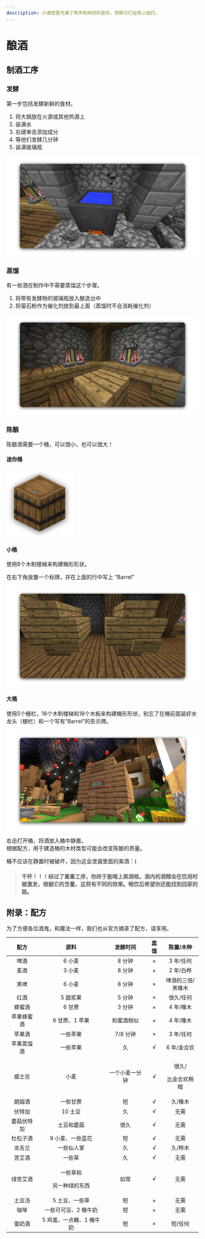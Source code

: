 ```yaml
---
description: 小酒馆里充满了笑声和响亮的音乐，而醉汉们在街上扭打。
---
```


# 酿酒

## 制酒工序

### 发酵

第一步包括发酵新鲜的食材。

1. 将大锅放在火源或其他热源上
2. 装满水
3. 右键单击添加成分
4. 等他们发酵几分钟
5. 装满玻璃瓶

![&#x5982;&#x679C;&#x4F60;&#x60F3;&#x77E5;&#x9053;&#x914D;&#x6599;&#x53D1;&#x9175;&#x7684;&#x65F6;&#x95F4;&#xFF0C;&#x53EF;&#x4EE5;&#x4F7F;&#x7528;&#x65F6;&#x949F;&#x53F3;&#x952E;&#x5927;&#x9505;&#x67E5;&#x770B;&#x3002;](../../.gitbook/assets/1.png)

### 蒸馏

有一些酒在制作中不需要蒸馏这个步骤。

1. 将带有发酵物的玻璃瓶放入酿造台中
2. 将萤石粉作为催化剂放到最上面（蒸馏时不会消耗催化剂）

![](../../.gitbook/assets/2.png)

### 陈酿

陈酿酒需要一个桶，可以很小，也可以很大！

#### 迷你桶

![&#x8FF7;&#x4F60;&#x6876;&#x53EF;&#x4EE5;&#x7528;&#x4E8E;&#x4E00;&#x4E9B;&#x5564;&#x9152;&#x7684;&#x9648;&#x917F;&#xFF0C; &#x53EA;&#x9700;&#x5236;&#x4F5C;&#x548C;&#x653E;&#x7F6E;&#x9152;&#x6876;&#xFF0C;&#x7136;&#x540E;&#x5C06;&#x5564;&#x9152;&#x88C5;&#x597D;&#x653E;&#x8FDB;&#x53BB;&#x5373;&#x53EF;&#x3002;](../../.gitbook/assets/mini.png)

#### 小桶

使用8个木制楼梯来构建桶形形状。

在右下角放置一个标牌，并在上面的行中写上 “Barrel”

![&#x521B;&#x9020;&#x6210;&#x529F;&#x4F1A;&#x63D0;&#x793A;&#x201C;&#x6728;&#x6876;&#x5DF2;&#x521B;&#x9020;&#x201D;&#x3002;](../../.gitbook/assets/3.png)

#### 大桶

使用5个栅栏，16个木制楼梯和18个木板来构建桶形形状，别忘了在桶前面装好水龙头（栅栏）和一个写有“Barrel”的告示牌。

![&#x521B;&#x9020;&#x6210;&#x529F;&#x4F1A;&#x63D0;&#x793A;&#x201C;&#x6728;&#x6876;&#x5DF2;&#x521B;&#x9020;&#x201D;&#x3002;](../../.gitbook/assets/4.png)

右击打开桶，将酒放入桶中静置。  
根据配方，用于建造桶的木材类型可能会改变陈酿的质量。

桶不应该在静置时被破坏，因为这会泄漏里面的美酒：\(

> #### 干杯！！！经过了重重工序，你终于能喝上美酒啦。酒内的酒精会在饮用时被激发，根据它的含量，这将有不同的效果。畅饮后希望你还能找到回家的路。

## 附录：配方

为了方便各位酒鬼，和魔法一样，我们也从官方摘录了配方，请享用。

<table>
  <thead>
    <tr>
      <th style="text-align:center">&#x914D;&#x65B9;</th>
      <th style="text-align:center">&#x539F;&#x6599;</th>
      <th style="text-align:center">&#x53D1;&#x9175;&#x65F6;&#x95F4;</th>
      <th style="text-align:center">&#x84B8;&#x998F;</th>
      <th style="text-align:center">&#x9648;&#x7F6E;/&#x6728;&#x79CD;</th>
    </tr>
  </thead>
  <tbody>
    <tr>
      <td style="text-align:center">&#x5564;&#x9152;</td>
      <td style="text-align:center">6 &#x5C0F;&#x9EA6;</td>
      <td style="text-align:center">8 &#x5206;&#x949F;</td>
      <td style="text-align:center">&#xD7;</td>
      <td style="text-align:center">3 &#x5E74;/&#x4EFB;&#x4F55;</td>
    </tr>
    <tr>
      <td style="text-align:center">&#x9EA6;&#x9152;</td>
      <td style="text-align:center">3 &#x5C0F;&#x9EA6;</td>
      <td style="text-align:center">8 &#x5206;&#x949F;</td>
      <td style="text-align:center">&#xD7;</td>
      <td style="text-align:center">2 &#x5E74;/&#x767D;&#x6866;</td>
    </tr>
    <tr>
      <td style="text-align:center">&#x9ED1;&#x5564;</td>
      <td style="text-align:center">6 &#x5C0F;&#x9EA6;</td>
      <td style="text-align:center">8 &#x5206;&#x949F;</td>
      <td style="text-align:center">&#xD7;</td>
      <td style="text-align:center">&#x5564;&#x9152;&#x7684;&#x4E09;&#x500D;/
        <br />&#x9ED1;&#x6A61;&#x6728;</td>
    </tr>
    <tr>
      <td style="text-align:center">&#x7EA2;&#x9152;</td>
      <td style="text-align:center">5 &#x751C;&#x6D46;&#x679C;</td>
      <td style="text-align:center">5 &#x5206;&#x949F;</td>
      <td style="text-align:center">&#xD7;</td>
      <td style="text-align:center">&#x5F88;&#x4E45;/&#x4EFB;&#x4F55;</td>
    </tr>
    <tr>
      <td style="text-align:center">&#x8702;&#x871C;&#x9152;</td>
      <td style="text-align:center">6 &#x7518;&#x8517;</td>
      <td style="text-align:center">3 &#x5206;&#x949F;</td>
      <td style="text-align:center">&#xD7;</td>
      <td style="text-align:center">4 &#x5E74;/&#x6A61;&#x6728;</td>
    </tr>
    <tr>
      <td style="text-align:center">&#x82F9;&#x679C;&#x8702;&#x871C;&#x9152;</td>
      <td style="text-align:center">6 &#x7518;&#x8517;&#x3001;1 &#x82F9;&#x679C;</td>
      <td style="text-align:center">&#x548C;&#x871C;&#x9152;&#x76F8;&#x4F3C;</td>
      <td style="text-align:center">&#xD7;</td>
      <td style="text-align:center">4 &#x5E74;/&#x6A61;&#x6728;</td>
    </tr>
    <tr>
      <td style="text-align:center">&#x82F9;&#x679C;&#x9152;</td>
      <td style="text-align:center">&#x4E00;&#x4E9B;&#x82F9;&#x679C;</td>
      <td style="text-align:center">7/8 &#x5206;&#x949F;</td>
      <td style="text-align:center">&#xD7;</td>
      <td style="text-align:center">3 &#x5E74;/&#x4EFB;&#x4F55;</td>
    </tr>
    <tr>
      <td style="text-align:center">&#x82F9;&#x679C;&#x84B8;&#x998F;&#x9152;</td>
      <td style="text-align:center">&#x4E00;&#x4E9B;&#x82F9;&#x679C;</td>
      <td style="text-align:center">&#x4E45;</td>
      <td style="text-align:center">&#x221A;</td>
      <td style="text-align:center">6 &#x5E74;/&#x91D1;&#x5408;&#x6B22;</td>
    </tr>
    <tr>
      <td style="text-align:center">&#x5A01;&#x58EB;&#x5FCC;</td>
      <td style="text-align:center">&#x5C0F;&#x9EA6;</td>
      <td style="text-align:center">&#x4E00;&#x4E2A;&#x5C0F;&#x9EA6;&#x4E00;&#x5206;&#x949F;</td>
      <td style="text-align:center">&#x221A;</td>
      <td style="text-align:center">
        <p>&#x5F88;&#x4E45;/</p>
        <p>&#x6BD4;&#x91D1;&#x5408;&#x6B22;&#x7A0D;&#x6697;</p>
      </td>
    </tr>
    <tr>
      <td style="text-align:center">&#x6717;&#x59C6;&#x9152;</td>
      <td style="text-align:center">&#x4E00;&#x4E9B;&#x7518;&#x8517;</td>
      <td style="text-align:center">&#x77ED;</td>
      <td style="text-align:center">&#x221A;</td>
      <td style="text-align:center">&#x4E45;/&#x6A61;&#x6728;</td>
    </tr>
    <tr>
      <td style="text-align:center">&#x4F0F;&#x7279;&#x52A0;</td>
      <td style="text-align:center">10 &#x571F;&#x8C46;</td>
      <td style="text-align:center">&#x4E45;</td>
      <td style="text-align:center">&#x221A;</td>
      <td style="text-align:center">&#x65E0;&#x9700;</td>
    </tr>
    <tr>
      <td style="text-align:center">&#x8611;&#x83C7;&#x4F0F;&#x7279;&#x52A0;</td>
      <td style="text-align:center">&#x571F;&#x8C46;&#x548C;&#x8611;&#x83C7;</td>
      <td style="text-align:center">&#x5F88;&#x4E45;</td>
      <td style="text-align:center">&#x221A;</td>
      <td style="text-align:center">&#x65E0;&#x9700;</td>
    </tr>
    <tr>
      <td style="text-align:center">&#x675C;&#x677E;&#x5B50;&#x9152;</td>
      <td style="text-align:center">9 &#x5C0F;&#x9EA6;&#x3001;&#x4E00;&#x4E9B;&#x84DD;&#x82B1;</td>
      <td style="text-align:center">&#x77ED;</td>
      <td style="text-align:center">&#x221A;</td>
      <td style="text-align:center">&#x65E0;&#x9700;</td>
    </tr>
    <tr>
      <td style="text-align:center">&#x9F99;&#x820C;&#x5170;</td>
      <td style="text-align:center">&#x4E00;&#x4E9B;&#x4ED9;&#x4EBA;&#x638C;</td>
      <td style="text-align:center">&#x4E45;</td>
      <td style="text-align:center">&#x221A;</td>
      <td style="text-align:center">&#x4E45;/&#x6866;&#x6728;</td>
    </tr>
    <tr>
      <td style="text-align:center">&#x82E6;&#x827E;&#x9152;</td>
      <td style="text-align:center">&#x4E00;&#x4E9B;&#x8349;</td>
      <td style="text-align:center">&#x4E45;</td>
      <td style="text-align:center">&#x221A;</td>
      <td style="text-align:center">&#x65E0;&#x9700;</td>
    </tr>
    <tr>
      <td style="text-align:center">&#x7EFF;&#x82E6;&#x827E;&#x9152;</td>
      <td style="text-align:center">
        <p>&#x4E00;&#x4E9B;&#x8349;&#x548C;</p>
        <p>&#x53E6;&#x4E00;&#x79CD;&#x7EFF;&#x7684;&#x4E1C;&#x897F;</p>
      </td>
      <td style="text-align:center">&#x5982;&#x5E38;</td>
      <td style="text-align:center">&#x221A;</td>
      <td style="text-align:center">&#x65E0;&#x9700;</td>
    </tr>
    <tr>
      <td style="text-align:center">&#x571F;&#x8C46;&#x6C64;</td>
      <td style="text-align:center">5 &#x571F;&#x8C46;&#x3001;&#x4E00;&#x4E9B;&#x8349;</td>
      <td style="text-align:center">&#x77ED;</td>
      <td style="text-align:center">&#xD7;</td>
      <td style="text-align:center">&#x65E0;&#x9700;</td>
    </tr>
    <tr>
      <td style="text-align:center">&#x5496;&#x5561;</td>
      <td style="text-align:center">&#x4E00;&#x4E9B;&#x53EF;&#x53EF;&#x8C46;&#x3001;2 &#x6876;&#x725B;&#x5976;</td>
      <td
      style="text-align:center">&#x77ED;</td>
        <td style="text-align:center">&#xD7;</td>
        <td style="text-align:center">&#x65E0;&#x9700;</td>
    </tr>
    <tr>
      <td style="text-align:center">&#x86CB;&#x5976;&#x9152;</td>
      <td style="text-align:center">5 &#x9E21;&#x86CB;&#x3001;&#x4E00;&#x70B9;&#x7CD6;&#x3001;1 &#x6876;&#x725B;&#x5976;</td>
      <td
      style="text-align:center">&#x77ED;</td>
        <td style="text-align:center">&#xD7;</td>
        <td style="text-align:center">&#x77ED;/&#x4EFB;&#x4F55;</td>
    </tr>
  </tbody>
</table>

